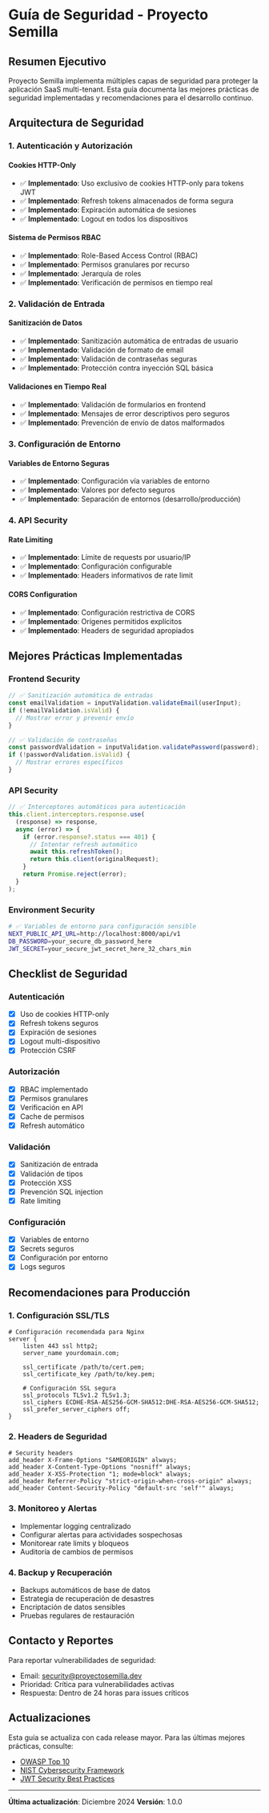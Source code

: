 # Guía de Seguridad - Proyecto Semilla

## Resumen Ejecutivo

Proyecto Semilla implementa múltiples capas de seguridad para proteger la aplicación SaaS multi-tenant. Esta guía documenta las mejores prácticas de seguridad implementadas y recomendaciones para el desarrollo continuo.

## Arquitectura de Seguridad

### 1. Autenticación y Autorización

#### Cookies HTTP-Only
- ✅ **Implementado**: Uso exclusivo de cookies HTTP-only para tokens JWT
- ✅ **Implementado**: Refresh tokens almacenados de forma segura
- ✅ **Implementado**: Expiración automática de sesiones
- ✅ **Implementado**: Logout en todos los dispositivos

#### Sistema de Permisos RBAC
- ✅ **Implementado**: Role-Based Access Control (RBAC)
- ✅ **Implementado**: Permisos granulares por recurso
- ✅ **Implementado**: Jerarquía de roles
- ✅ **Implementado**: Verificación de permisos en tiempo real

### 2. Validación de Entrada

#### Sanitización de Datos
- ✅ **Implementado**: Sanitización automática de entradas de usuario
- ✅ **Implementado**: Validación de formato de email
- ✅ **Implementado**: Validación de contraseñas seguras
- ✅ **Implementado**: Protección contra inyección SQL básica

#### Validaciones en Tiempo Real
- ✅ **Implementado**: Validación de formularios en frontend
- ✅ **Implementado**: Mensajes de error descriptivos pero seguros
- ✅ **Implementado**: Prevención de envío de datos malformados

### 3. Configuración de Entorno

#### Variables de Entorno Seguras
- ✅ **Implementado**: Configuración vía variables de entorno
- ✅ **Implementado**: Valores por defecto seguros
- ✅ **Implementado**: Separación de entornos (desarrollo/producción)

### 4. API Security

#### Rate Limiting
- ✅ **Implementado**: Límite de requests por usuario/IP
- ✅ **Implementado**: Configuración configurable
- ✅ **Implementado**: Headers informativos de rate limit

#### CORS Configuration
- ✅ **Implementado**: Configuración restrictiva de CORS
- ✅ **Implementado**: Orígenes permitidos explícitos
- ✅ **Implementado**: Headers de seguridad apropiados

## Mejores Prácticas Implementadas

### Frontend Security

```typescript
// ✅ Sanitización automática de entradas
const emailValidation = inputValidation.validateEmail(userInput);
if (!emailValidation.isValid) {
  // Mostrar error y prevenir envío
}

// ✅ Validación de contraseñas
const passwordValidation = inputValidation.validatePassword(password);
if (!passwordValidation.isValid) {
  // Mostrar errores específicos
}
```

### API Security

```typescript
// ✅ Interceptores automáticos para autenticación
this.client.interceptors.response.use(
  (response) => response,
  async (error) => {
    if (error.response?.status === 401) {
      // Intentar refresh automático
      await this.refreshToken();
      return this.client(originalRequest);
    }
    return Promise.reject(error);
  }
);
```

### Environment Security

```bash
# ✅ Variables de entorno para configuración sensible
NEXT_PUBLIC_API_URL=http://localhost:8000/api/v1
DB_PASSWORD=your_secure_db_password_here
JWT_SECRET=your_secure_jwt_secret_here_32_chars_min
```

## Checklist de Seguridad

### Autenticación
- [x] Uso de cookies HTTP-only
- [x] Refresh tokens seguros
- [x] Expiración de sesiones
- [x] Logout multi-dispositivo
- [x] Protección CSRF

### Autorización
- [x] RBAC implementado
- [x] Permisos granulares
- [x] Verificación en API
- [x] Cache de permisos
- [x] Refresh automático

### Validación
- [x] Sanitización de entrada
- [x] Validación de tipos
- [x] Protección XSS
- [x] Prevención SQL injection
- [x] Rate limiting

### Configuración
- [x] Variables de entorno
- [x] Secrets seguros
- [x] Configuración por entorno
- [x] Logs seguros

## Recomendaciones para Producción

### 1. Configuración SSL/TLS
```nginx
# Configuración recomendada para Nginx
server {
    listen 443 ssl http2;
    server_name yourdomain.com;

    ssl_certificate /path/to/cert.pem;
    ssl_certificate_key /path/to/key.pem;

    # Configuración SSL segura
    ssl_protocols TLSv1.2 TLSv1.3;
    ssl_ciphers ECDHE-RSA-AES256-GCM-SHA512:DHE-RSA-AES256-GCM-SHA512;
    ssl_prefer_server_ciphers off;
}
```

### 2. Headers de Seguridad
```nginx
# Security headers
add_header X-Frame-Options "SAMEORIGIN" always;
add_header X-Content-Type-Options "nosniff" always;
add_header X-XSS-Protection "1; mode=block" always;
add_header Referrer-Policy "strict-origin-when-cross-origin" always;
add_header Content-Security-Policy "default-src 'self'" always;
```

### 3. Monitoreo y Alertas
- Implementar logging centralizado
- Configurar alertas para actividades sospechosas
- Monitorear rate limits y bloqueos
- Auditoría de cambios de permisos

### 4. Backup y Recuperación
- Backups automáticos de base de datos
- Estrategia de recuperación de desastres
- Encriptación de datos sensibles
- Pruebas regulares de restauración

## Contacto y Reportes

Para reportar vulnerabilidades de seguridad:
- Email: security@proyectosemilla.dev
- Prioridad: Crítica para vulnerabilidades activas
- Respuesta: Dentro de 24 horas para issues críticos

## Actualizaciones

Esta guía se actualiza con cada release mayor. Para las últimas mejores prácticas, consulte:
- [OWASP Top 10](https://owasp.org/www-project-top-ten/)
- [NIST Cybersecurity Framework](https://www.nist.gov/cyberframework)
- [JWT Security Best Practices](https://tools.ietf.org/html/rfc8725)

---

**Última actualización**: Diciembre 2024
**Versión**: 1.0.0
